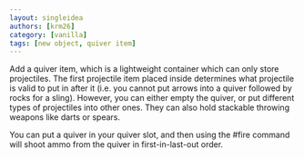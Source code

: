 ```yaml
---
layout: singleidea
authors: [krm26]
category: [vanilla]
tags: [new object, quiver item]
---
```

Add a quiver item, which is a lightweight container which can only store
projectiles. The first projectile item placed inside determines what projectile
is valid to put in after it (i.e. you cannot put arrows into a quiver followed
by rocks for a sling). However, you can either empty the quiver, or put
different types of projectiles into other ones. They can also hold stackable
throwing weapons like darts or spears.

You can put a quiver in your quiver slot, and then using the #fire command will
shoot ammo from the quiver in first-in-last-out order.
